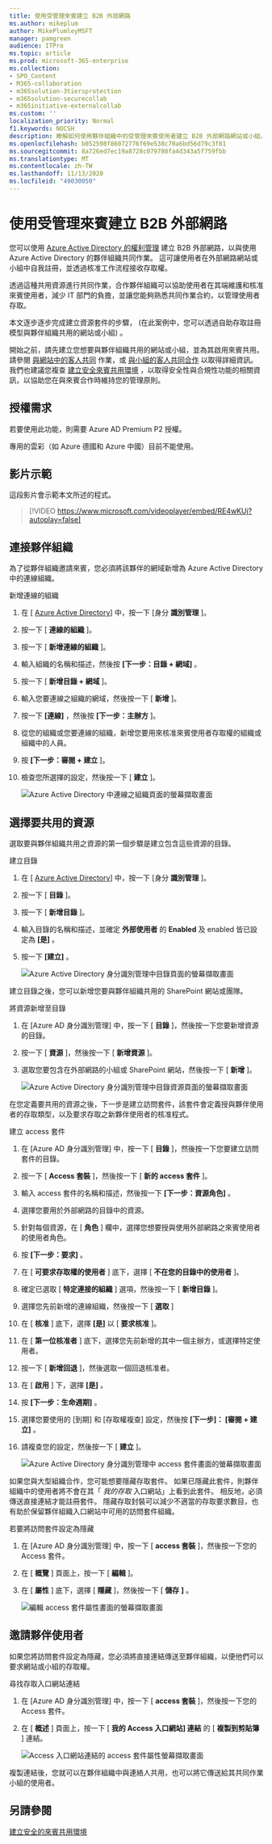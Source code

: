 ```yaml
---
title: 使用受管理來賓建立 B2B 外部網路
ms.author: mikeplum
author: MikePlumleyMSFT
manager: pamgreen
audience: ITPro
ms.topic: article
ms.prod: microsoft-365-enterprise
ms.collection:
- SPO_Content
- M365-collaboration
- m365solution-3tiersprotection
- m365solution-securecollab
- m365initiative-externalcollab
ms.custom: ''
localization_priority: Normal
f1.keywords: NOCSH
description: 瞭解如何使用夥伴組織中的受管理來賓使用者建立 B2B 外部網路網站或小組。
ms.openlocfilehash: b052598f86072776f69e538c70a6bd56d79c3f81
ms.sourcegitcommit: 8a726ed7ec19a8728c079780fa4d343a5f759fbb
ms.translationtype: MT
ms.contentlocale: zh-TW
ms.lasthandoff: 11/13/2020
ms.locfileid: "49030050"
---
```

# <a name="create-a-b2b-extranet-with-managed-guests"></a>使用受管理來賓建立 B2B 外部網路

您可以使用 [Azure Active Directory 的權利管理](https://docs.microsoft.com/azure/active-directory/governance/entitlement-management-overview) 建立 B2B 外部網路，以與使用 Azure Active Directory 的夥伴組織共同作業。 這可讓使用者在外部網路網站或小組中自我註冊，並透過核准工作流程接收存取權。

透過這種共用資源進行共同作業，合作夥伴組織可以協助使用者在其端維護和核准來賓使用者，減少 IT 部門的負擔，並讓您能夠熟悉共同作業合約，以管理使用者存取。

本文逐步逐步完成建立資源套件的步驟， (在此案例中，您可以透過自助存取註冊模型與夥伴組織共用的網站或小組) 。 

開始之前，請先建立您想要與夥伴組織共用的網站或小組，並為其啟用來賓共用。 請參閱 [與網站中的客人共同](collaborate-in-site.md) 作業，或 [與小組的客人共同合作](collaborate-as-team.md) 以取得詳細資訊。 我們也建議您複查 [建立安全來賓共用環境](create-secure-guest-sharing-environment.md) ，以取得安全性與合規性功能的相關資訊，以協助您在與來賓合作時維持您的管理原則。

## <a name="license-requirements"></a>授權需求

若要使用此功能，則需要 Azure AD Premium P2 授權。 

專用的雲彩（如 Azure 德國和 Azure 中國）目前不能使用。

## <a name="video-demonstration"></a>影片示範

這段影片會示範本文所述的程式。

> [!VIDEO https://www.microsoft.com/videoplayer/embed/RE4wKUj?autoplay=false]

## <a name="connect-the-partner-organization"></a>連接夥伴組織

為了從夥伴組織邀請來賓，您必須將該夥伴的網域新增為 Azure Active Directory 中的連線組織。

新增連線的組織
1. 在 [ [Azure Active Directory](https://aad.portal.azure.com)] 中，按一下 [身分 **識別管理** ]。
2. 按一下 [ **連線的組織** ]。
4. 按一下 [ **新增連線的組織** ]。
5. 輸入組織的名稱和描述，然後按 **[下一步：目錄 + 網域]** 。
6. 按一下 [ **新增目錄 + 網域** ]。
7. 輸入您要連線之組織的網域，然後按一下 [ **新增** ]。
8. 按一下 **[連線]** ，然後按 **[下一步：主辦方** ]。
9. 從您的組織或您要連線的組織，新增您要用來核准來賓使用者存取權的組織或組織中的人員。
10. 按 **[下一步：審閱 + 建立** ]。
11. 檢查您所選擇的設定，然後按一下 [ **建立** ]。

    ![Azure Active Directory 中連線之組織頁面的螢幕擷取畫面](../media/identity-governance-connected-organizations.png)

## <a name="choose-the-resources-to-share"></a>選擇要共用的資源

選取要與夥伴組織共用之資源的第一個步驟是建立包含這些資源的目錄。

建立目錄
1. 在 [ [Azure Active Directory](https://aad.portal.azure.com)] 中，按一下 [身分 **識別管理** ]。
2. 按一下 [ **目錄** ]。
3. 按一下 [ **新增目錄** ]。
4. 輸入目錄的名稱和描述，並確定 **外部使用者** 的 **Enabled** 及 enabled 皆已設定為 **[是]** 。
5. 按一下 **[建立]** 。

   ![Azure Active Directory 身分識別管理中目錄頁面的螢幕擷取畫面](../media/identity-governance-catalogs.png)

建立目錄之後，您可以新增您要與夥伴組織共用的 SharePoint 網站或團隊。

將資源新增至目錄
1. 在 [Azure AD 身分識別管理] 中，按一下 [ **目錄** ]，然後按一下您要新增資源的目錄。
2. 按一下 [ **資源** ]，然後按一下 [ **新增資源** ]。
3. 選取您要包含在外部網路的小組或 SharePoint 網站，然後按一下 [ **新增** ]。

   ![Azure Active Directory 身分識別管理中目錄資源頁面的螢幕擷取畫面](../media/identity-governance-catalog-resource.png)

在您定義要共用的資源之後，下一步是建立訪問套件，該套件會定義授與夥伴使用者的存取類型，以及要求存取之新夥伴使用者的核准程式。

建立 access 套件
1. 在 [Azure AD 身分識別管理] 中，按一下 [ **目錄** ]，然後按一下您要建立訪問套件的目錄。
2. 按一下 [ **Access 套裝** ]，然後按一下 [ **新的 access 套件** ]。
3. 輸入 access 套件的名稱和描述，然後按一下 **[下一步：資源角色]** 。
4. 選擇您要用於外部網路的目錄中的資源。
5. 針對每個資源，在 [ **角色** ] 欄中，選擇您想要授與使用外部網路之來賓使用者的使用者角色。
6. 按 **[下一步：要求]** 。
7. 在 [ **可要求存取權的使用者** ] 底下，選擇 [ **不在您的目錄中的使用者** ]。
8. 確定已選取 [ **特定連接的組織** ] 選項，然後按一下 [ **新增目錄** ]。
9. 選擇您先前新增的連線組織，然後按一下 [ **選取** ]
10. 在 [ **核准** ] 底下，選擇 **[是]** 以 [ **要求核准** ]。
11. 在 [ **第一位核准者** ] 底下，選擇您先前新增的其中一個主辦方，或選擇特定使用者。
12. 按一下 [ **新增回退** ]，然後選取一個回退核准者。
13. 在 [ **啟用** ] 下，選擇 **[是]** 。
14. 按 **[下一步：生命週期]** 。
15. 選擇您要使用的 [到期] 和 [存取權複查] 設定，然後按 **[下一步]： [審閱 + 建立]** 。
16. 請複查您的設定，然後按一下 [ **建立** ]。

    ![Azure Active Directory 身分識別管理中 access 套件畫面的螢幕擷取畫面](../media/identity-governance-access-packages.png)

如果您與大型組織合作，您可能想要隱藏存取套件。 如果已隱藏此套件，則夥伴組織中的使用者將不會在其「 *我的存取* 入口網站」上看到此套件。 相反地，必須傳送直接連結才能註冊套件。 隱藏存取封裝可以減少不適當的存取要求數目，也有助於保留夥伴組織入口網站中可用的訪問套件組織。

若要將訪問套件設定為隱藏
1. 在 [Azure AD 身分識別管理] 中，按一下 [ **access 套裝** ]，然後按一下您的 Access 套件。
2. 在 [ **概覽** ] 頁面上，按一下 [ **編輯** ]。
3. 在 [ **屬性** ] 底下，選擇 [ **隱藏** ]，然後按一下 [ **儲存** **]** 。

   ![編輯 access 套件屬性畫面的螢幕擷取畫面](../media/identity-governance-access-package-hidden.png)

## <a name="invite-partner-users"></a>邀請夥伴使用者

如果您將訪問套件設定為隱藏，您必須將直接連結傳送至夥伴組織，以便他們可以要求網站或小組的存取權。

尋找存取入口網站連結
1. 在 [Azure AD 身分識別管理] 中，按一下 [ **access 套裝** ]，然後按一下您的 Access 套件。
2. 在 [ **概述** ] 頁面上，按一下 [ **我的 Access 入口網站] 連結** 的 [ **複製到剪貼簿** ] 連結。

   ![Access 入口網站連結的 access 套件屬性螢幕擷取畫面](../media/identity-governance-access-portal-link.png)

複製連結後，您就可以在夥伴組織中與連絡人共用，也可以將它傳送給其共同作業小組的使用者。

## <a name="see-also"></a>另請參閱

[建立安全的來賓共用環境](create-secure-guest-sharing-environment.md)
